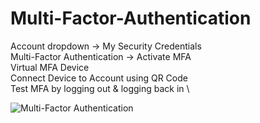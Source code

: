 # Multi-Factor-Authentication

Account dropdown → My Security Credentials \
Multi-Factor Authentication → Activate MFA \
Virtual MFA Device \
Connect Device to Account using QR Code \
Test MFA by logging out & logging back in \




![Multi-Factor Authentication](https://user-images.githubusercontent.com/80132085/112330061-19bd1980-8c8e-11eb-9e2d-8c8f86584ff4.png)

